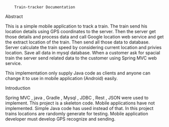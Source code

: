 		Train-tracker Documentation

Abstract

This is a simple mobile application to track a train. The train send his location details using GPS coordinates to the server. Then the server get those details and process data and call Google location web service and get the extract location of the train. Then send all those data to database. Server calculate the train speed by considering current location and privies location. Save all data in mysql database. When a customer ask for spacial train the server send related data to the customer using Spring MVC web service.

This implementation only supply Java code as clients and anyone can change it to use in mobile application (Android) easily.

Introduction

Spring MVC , java , Gradle , Mysql , JDBC , Rest , JSON were used to implement.
This project is a skeleton code. Mobile applications have not implemented. Simple Java code has used instead of that. In this project trains locations are randomly generate for testing. Mobile application developer must develop GPS recognize and sending.
